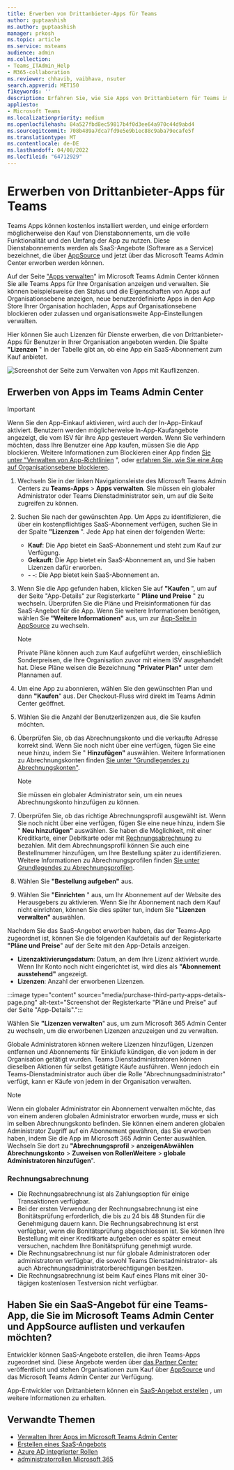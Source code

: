 ```yaml
---
title: Erwerben von Drittanbieter-Apps für Teams
author: guptaashish
ms.author: guptaashish
manager: prkosh
ms.topic: article
ms.service: msteams
audience: admin
ms.collection:
- Teams_ITAdmin_Help
- M365-collaboration
ms.reviewer: chhavib, vaibhava, nsuter
search.appverid: MET150
f1keywords: ''
description: Erfahren Sie, wie Sie Apps von Drittanbietern für Teams im Microsoft Teams Admin Center erwerben.
appliesto:
- Microsoft Teams
ms.localizationpriority: medium
ms.openlocfilehash: 84a527fbd8ec59817b4f0d3ee64a970c44d9abd4
ms.sourcegitcommit: 708b489a7dca7fd9e5e9b1ec88c9aba79ecafe5f
ms.translationtype: MT
ms.contentlocale: de-DE
ms.lasthandoff: 04/08/2022
ms.locfileid: "64712929"
---
```

# <a name="purchase-third-party-apps-for-teams"></a>Erwerben von Drittanbieter-Apps für Teams

Teams Apps können kostenlos installiert werden, und einige erfordern möglicherweise den Kauf von Dienstabonnements, um die volle Funktionalität und den Umfang der App zu nutzen. Diese Dienstabonnements werden als SaaS-Angebote (Software as a Service) bezeichnet, die über [AppSource](https://appsource.microsoft.com/) und jetzt über das Microsoft Teams Admin Center erworben werden können.

Auf der Seite ["Apps verwalten](manage-apps.md)" im Microsoft Teams Admin Center können Sie alle Teams Apps für Ihre Organisation anzeigen und verwalten. Sie können beispielsweise den Status und die Eigenschaften von Apps auf Organisationsebene anzeigen, neue benutzerdefinierte Apps in den App Store Ihrer Organisation hochladen, Apps auf Organisationsebene blockieren oder zulassen und organisationsweite App-Einstellungen verwalten.

Hier können Sie auch Lizenzen für Dienste erwerben, die von Drittanbieter-Apps für Benutzer in Ihrer Organisation angeboten werden. Die Spalte **"Lizenzen** " in der Tabelle gibt an, ob eine App ein SaaS-Abonnement zum Kauf anbietet.

![Screenshot der Seite zum Verwalten von Apps mit Kauflizenzen.](media/manage-apps-new-page.png)

## <a name="purchase-apps-in-the-teams-admin-center"></a>Erwerben von Apps im Teams Admin Center

> [!IMPORTANT]
> Wenn Sie den App-Einkauf aktivieren, wird auch der In-App-Einkauf aktiviert. Benutzern werden möglicherweise In-App-Kaufangebote angezeigt, die vom ISV für ihre App gesteuert werden. Wenn Sie verhindern möchten, dass Ihre Benutzer eine App kaufen, müssen Sie die App blockieren. Weitere Informationen zum Blockieren einer App finden [Sie unter "Verwalten von App-Richtlinien](app-policies.md) ", oder [erfahren Sie, wie Sie eine App auf Organisationsebene blockieren](manage-apps.md#allow-and-block-apps).

1. Wechseln Sie in der linken Navigationsleiste des Microsoft Teams Admin Centers zu **Teams-Apps** > **Apps verwalten**. Sie müssen ein globaler Administrator oder Teams Dienstadministrator sein, um auf die Seite zugreifen zu können.
1. Suchen Sie nach der gewünschten App. Um Apps zu identifizieren, die über ein kostenpflichtiges SaaS-Abonnement verfügen, suchen Sie in der Spalte **"Lizenzen** ". Jede App hat einen der folgenden Werte:
    - **Kauf**: Die App bietet ein SaaS-Abonnement und steht zum Kauf zur Verfügung.  
    - **Gekauft**: Die App bietet ein SaaS-Abonnement an, und Sie haben Lizenzen dafür erworben.
    - **- -**: Die App bietet kein SaaS-Abonnement an.
1. Wenn Sie die App gefunden haben, klicken Sie auf **"Kaufen** ", um auf der Seite "App-Details" zur Registerkarte " **Pläne und Preise** " zu wechseln. Überprüfen Sie die Pläne und Preisinformationen für das SaaS-Angebot für die App. Wenn Sie weitere Informationen benötigen, wählen Sie **"Weitere Informationen"** aus, um zur [App-Seite in AppSource](https://appsource.microsoft.com/) zu wechseln.

   > [!NOTE]
   > Private Pläne können auch zum Kauf aufgeführt werden, einschließlich Sonderpreisen, die Ihre Organisation zuvor mit einem ISV ausgehandelt hat. Diese Pläne weisen die Bezeichnung **"Privater Plan"** unter dem Plannamen auf.

1. Um eine App zu abonnieren, wählen Sie den gewünschten Plan und dann **"Kaufen**" aus. Der Checkout-Fluss wird direkt im Teams Admin Center geöffnet.

1. Wählen Sie die Anzahl der Benutzerlizenzen aus, die Sie kaufen möchten.
1. Überprüfen Sie, ob das Abrechnungskonto und die verkaufte Adresse korrekt sind. Wenn Sie noch nicht über eine verfügen, fügen Sie eine neue hinzu, indem Sie " **Hinzufügen"** auswählen. Weitere Informationen zu Abrechnungskonten finden [Sie unter "Grundlegendes zu Abrechnungskonten"](/microsoft-365/commerce/manage-billing-accounts).

   > [!NOTE]
   > Sie müssen ein globaler Administrator sein, um ein neues Abrechnungskonto hinzufügen zu können.

1. Überprüfen Sie, ob das richtige Abrechnungsprofil ausgewählt ist. Wenn Sie noch nicht über eine verfügen, fügen Sie eine neue hinzu, indem Sie " **Neu hinzufügen"** auswählen. Sie haben die Möglichkeit, mit einer Kreditkarte, einer Debitkarte oder mit [Rechnungsabrechnung](#invoice-billing) zu bezahlen. Mit dem Abrechnungsprofil können Sie auch eine Bestellnummer hinzufügen, um Ihre Bestellung später zu identifizieren. Weitere Informationen zu Abrechnungsprofilen finden [Sie unter Grundlegendes zu Abrechnungsprofilen](/microsoft-365/commerce/billing-and-payments/manage-billing-profiles).
1. Wählen Sie **"Bestellung aufgeben"** aus.
1. Wählen Sie **"Einrichten** " aus, um Ihr Abonnement auf der Website des Herausgebers zu aktivieren. Wenn Sie Ihr Abonnement nach dem Kauf nicht einrichten, können Sie dies später tun, indem Sie **"Lizenzen verwalten"** auswählen.

Nachdem Sie das SaaS-Angebot erworben haben, das der Teams-App zugeordnet ist, können Sie die folgenden Kaufdetails auf der Registerkarte **"Pläne und Preise**" auf der Seite mit den App-Details anzeigen.

- **Lizenzaktivierungsdatum**: Datum, an dem Ihre Lizenz aktiviert wurde. Wenn Ihr Konto noch nicht eingerichtet ist, wird dies als **"Abonnement ausstehend"** angezeigt.
- **Lizenzen**: Anzahl der erworbenen Lizenzen.

:::image type="content" source="media/purchase-third-party-apps-details-page.png" alt-text="Screenshot der Registerkarte &quot;Pläne und Preise&quot; auf der Seite &quot;App-Details&quot;.":::

Wählen Sie **"Lizenzen verwalten**" aus, um zum Microsoft 365 Admin Center zu wechseln, um die erworbenen Lizenzen anzuzeigen und zu verwalten.

Globale Administratoren können weitere Lizenzen hinzufügen, Lizenzen entfernen und Abonnements für Einkäufe kündigen, die von jedem in der Organisation getätigt wurden. Teams Dienstadministratoren können dieselben Aktionen für selbst getätigte Käufe ausführen. Wenn jedoch ein Teams-Dienstadministrator auch über die Rolle "Abrechnungsadministrator" verfügt, kann er Käufe von jedem in der Organisation verwalten.

> [!NOTE]
> Wenn ein globaler Administrator ein Abonnement verwalten möchte, das von einem anderen globalen Administrator erworben wurde, muss er sich im selben Abrechnungskonto befinden. Sie können einem anderen globalen Administrator Zugriff auf ein Abonnement gewähren, das Sie erworben haben, indem Sie die App im Microsoft 365 Admin Center auswählen. Wechseln Sie dort zu **"Abrechnungsprofil** >  **anzeigenAbwählen Abrechnungskonto** >  **Zuweisen von RollenWeitere** >  **globale Administratoren hinzufügen**".

### <a name="invoice-billing"></a>Rechnungsabrechnung

- Die Rechnungsabrechnung ist als Zahlungsoption für einige Transaktionen verfügbar.
- Bei der ersten Verwendung der Rechnungsabrechnung ist eine Bonitätsprüfung erforderlich, die bis zu 24 bis 48 Stunden für die Genehmigung dauern kann. Die Rechnungsabrechnung ist erst verfügbar, wenn die Bonitätsprüfung abgeschlossen ist. Sie können Ihre Bestellung mit einer Kreditkarte aufgeben oder es später erneut versuchen, nachdem Ihre Bonitätsprüfung genehmigt wurde.
- Die Rechnungsabrechnung ist nur für globale Administratoren oder administratoren verfügbar, die sowohl Teams Dienstadministrator- als auch Abrechnungsadministratorberechtigungen besitzen.
- Die Rechnungsabrechnung ist beim Kauf eines Plans mit einer 30-tägigen kostenlosen Testversion nicht verfügbar.

## <a name="have-a-saas-offer-for-a-teams-app-that-you-want-to-list-and-sell-in-the-microsoft-teams-admin-center-and-appsource"></a>Haben Sie ein SaaS-Angebot für eine Teams-App, die Sie im Microsoft Teams Admin Center und AppSource auflisten und verkaufen möchten?

Entwickler können SaaS-Angebote erstellen, die ihren Teams-Apps zugeordnet sind. Diese Angebote werden über [das Partner Center](https://partner.microsoft.com) veröffentlicht und stehen Organisationen zum Kauf über [AppSource](https://appsource.microsoft.com/) und das Microsoft Teams Admin Center zur Verfügung.

App-Entwickler von Drittanbietern können ein [SaaS-Angebot erstellen](/azure/marketplace/partner-center-portal/create-new-saas-offer) , um weitere Informationen zu erhalten.

## <a name="related-topics"></a>Verwandte Themen

- [Verwalten Ihrer Apps im Microsoft Teams Admin Center](manage-apps.md)
- [Erstellen eines SaaS-Angebots](/azure/marketplace/partner-center-portal/create-new-saas-offer)
- [Azure AD integrierter Rollen](/azure/active-directory/roles/permissions-reference)
- [administratorrollen Microsoft 365](/microsoft-365/admin/add-users/about-admin-roles)
